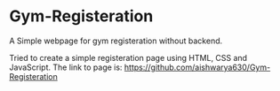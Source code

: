 # Gym-Registeration
A Simple webpage for gym registeration without backend.

Tried to create a simple registeration page using HTML, CSS and JavaScript.
The link to page is:
https://github.com/aishwarya630/Gym-Registeration
